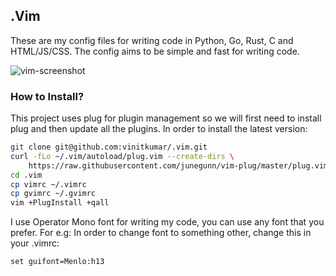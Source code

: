 ## .Vim

These are my config files for writing code in Python, Go, Rust, C and HTML/JS/CSS.
The config aims to be simple and fast for writing code.

![vim-screenshot](https://cldup.com/B-Ab7riQKm.png)

### How to Install?

This project uses plug for plugin management so we will first need to install plug
and then update all the plugins. In order to install the latest version:

```sh
git clone git@github.com:vinitkumar/.vim.git
curl -fLo ~/.vim/autoload/plug.vim --create-dirs \
    https://raw.githubusercontent.com/junegunn/vim-plug/master/plug.vim
cd .vim
cp vimrc ~/.vimrc
cp gvimrc ~/.gvimrc
vim +PlugInstall +qall
```

I use Operator Mono font for writing my code, you can use any font that you prefer.
For e.g: In order to change font to something other, change this in your .vimrc:


```
set guifont=Menlo:h13
```


